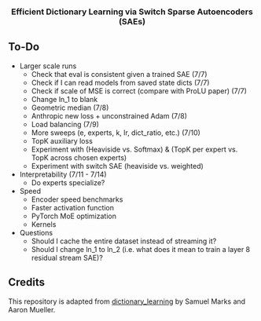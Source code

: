 <h3 align="center">
  Efficient Dictionary Learning via Switch Sparse Autoencoders (SAEs)
</h3>

## To-Do
* Larger scale runs
  - Check that eval is consistent given a trained SAE (7/7)
  - Check if I can read models from saved state dicts (7/7)
  - Check if scale of MSE is correct (compare with ProLU paper) (7/7)
  - Change ln_1 to blank
  - Geometric median (7/8)
  - Anthropic new loss + unconstrained Adam (7/8)
  - Load balancing (7/9)
  - More sweeps (e, experts, k, lr, dict_ratio, etc.) (7/10)
  - TopK auxiliary loss
  - Experiment with (Heaviside vs. Softmax) & (TopK per expert vs. TopK across chosen experts)
  - Experiment with switch SAE (heaviside vs. weighted)
* Interpretability (7/11 - 7/14)
  - Do experts specialize?
* Speed
  - Encoder speed benchmarks
  - Faster activation function
  - PyTorch MoE optimization
  - Kernels
* Questions
  - Should I cache the entire dataset instead of streaming it?
  - Should I change ln_1 to ln_2 (i.e. what does it mean to train a layer 8 residual stream SAE)?

## Credits
This repository is adapted from [dictionary_learning](https://github.com/saprmarks/dictionary_learning) by Samuel Marks and Aaron Mueller.
